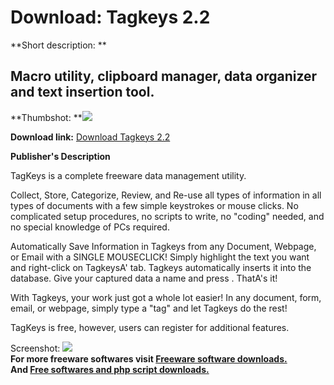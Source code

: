 # Download: Tagkeys 2.2

**Short description: **

## Macro utility, clipboard manager, data organizer and text insertion tool.

  
**Thumbshot: **![](http://www.freewarefiles.com/screenshot/tagkeys2_md.gif)   
  
**Download link:** [Download Tagkeys 2.2](http://freesoftwares.boysofts.com/Tagkeys_program_37717.html)  
  

**Publisher's Description**  
  

TagKeys is a complete freeware data management utility.

Collect, Store, Categorize, Review, and Re-use all types of information in all
types of documents with a few simple keystrokes or mouse clicks. No
complicated setup procedures, no scripts to write, no "coding" needed, and no
special knowledge of PCs required.

Automatically Save Information in Tagkeys from any Document, Webpage, or Email
with a SINGLE MOUSECLICK! Simply highlight the text you want and right-click
on TagkeysA' tab. Tagkeys automatically inserts it into the database. Give
your captured data a name and press . ThatA's it!

With Tagkeys, your work just got a whole lot easier! In any document, form,
email, or webpage, simply type a "tag" and let Tagkeys do the rest!

TagKeys is free, however, users can register for additional features.

  
  
Screenshot: ![](http://www.freewarefiles.com/screenshot/tagkeys2.gif)  
**For more freeware softwares visit [Freeware software downloads.](http://freesoftwares.boysofts.com/)**   
**And [Free softwares and php script downloads.](http://www.boysofts.com/)**

